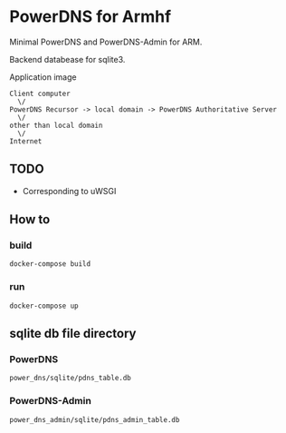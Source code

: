 # PowerDNS for Armhf

Minimal PowerDNS and PowerDNS-Admin for ARM.

Backend databease for sqlite3.

Application image

```
Client computer
  \/
PowerDNS Recursor -> local domain -> PowerDNS Authoritative Server 
  \/
other than local domain
  \/
Internet
```

## TODO

* Corresponding to uWSGI

## How to

### build

```
docker-compose build
```

### run

```
docker-compose up
```

## sqlite db file directory

### PowerDNS

```
power_dns/sqlite/pdns_table.db
```

### PowerDNS-Admin

```
power_dns_admin/sqlite/pdns_admin_table.db
```
